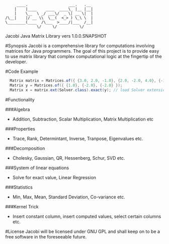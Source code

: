          ____.                  ___.   .__ 
        |    |____    ____  ____\_ |__ |__|
        |    \__  \ _/ ___\/  _ \| __ \|  |
    /\__|    |/ __ \\  \__(  <_> ) \_\ \  |
    \________(____  /\___  >____/|___  /__|
                  \/     \/          \/    

  Jacobi Java Matrix Library  vers 1.0.0.SNAPSHOT

#Synopsis
Jacobi is a comprehensive library for computations involving matrices for
Java programmers. The goal of this project is to provide easy to use matrix 
library that complex computational logic at the fingertip of the developer.

#Code Example
```java
  Matrix matrix = Matrices.of({ {3.0, 2.0, -1.0}, {2.0, -2.0, 4.0}, {-1.0, 0.5, -1.0} });
  Matrix y = Matrices.of({ {1.0}, {-2.0}, {-2.0} });
  Matrix x = matrix.ext(Solver.class).exact(y); // load Solver extension and solve for x
```

#Functionality

###Algebra
- Addition, Subtraction, Scalar Multiplication, Matrix Multiplication etc

###Properties
- Trace, Rank, Determintant, Inverse, Tranpose, Eigenvalues etc.

###Decomposition
- Cholesky, Gaussian, QR, Hessenberg, Schur, SVD etc.

###System of linear equations
- Solve for exact value, Linear Regression

###Statistics
- Min, Max, Mean, Standard Deviation, Co-variance etc.

###Kernel Trick
- Insert constant column, insert computed values, select certain columns etc.

#License
Jacobi will be licensed under GNU GPL and shall keep on to be a free software in the 
foreseeable future. 

